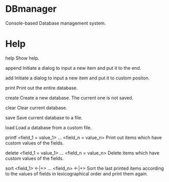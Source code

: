 # DBmanager

Console-based Database management system.

# Help

help
   Show help.

append
   Initiate a dialog to input a new item and put it to the end.

add <number>
   Initiate a dialog to input a new item and put it to custom positon.

print
   Print out the entire database.

create
   Create a new database. The current one is not saved.

clear
   Clear current database.

save <filename>
   Save current database to a file.

load <filename>
   Load a database from a custom file.

printf <field_1 = value_1> ... <field_n = value_n>
   Print out items which have custom values of the fields.

delete <field_1 = value_1> ... <field_n = value_n>
   Delete items which have custom values of the fields.

sort <field_1> <-|+> ... <field_n> <-|+>
   Sort the last printed items according to the values of fields in lexicographical order and print them again.
